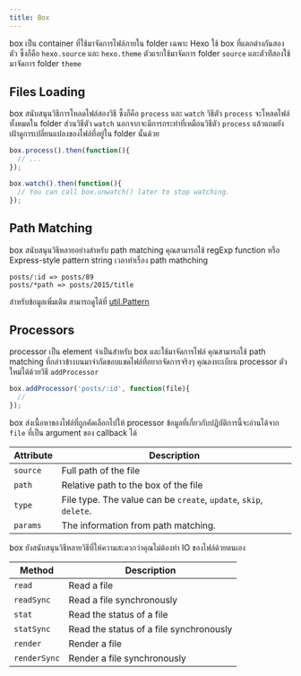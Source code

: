```yaml
---
title: Box
---
```

box เป็น container ที่ใช้มาจัดการไฟล์ภายใน folder เฉพาะ Hexo ใช้ box ที่แตกต่างกันสองตัว ซึ้งก็คือ `hexo.source` และ `hexo.theme` ตัวแรกใช้มาจัดการ folder `source` และตัวท่ีสองใช้มาจัดการ folder `theme` 


## Files Loading

box สนับสนุนวิธีการโหลดไฟล์สองวิธี ซึ้งก็คือ `process` และ `watch`  วิธีตัว `process` จะโหลดไฟล์ทั้งหมดใน folder ส่วนวิธีตัว  `watch` 
นอกจากจะมีการกระทำที่เหมือนวิธีตัว `process` แล้วแถมยังเฝ้าดูการเปลี่ยนแปลงของไฟล์ที่อยู่ใน folder นั้นด้วย
``` js
box.process().then(function(){
  // ...
});

box.watch().then(function(){
  // You can call box.unwatch() later to stop watching.
});
```
 
## Path Matching
box สนับสนุนวิธีหลายอย่างสำหรับ path matching คุณสามารถใช้ regExp function หรือ Express-style pattern string เวลาทำเรื่อง path mathching

``` plain
posts/:id => posts/89
posts/*path => posts/2015/title
```
สำหรับข้อมูลเพิ่มเติม สามารถดูได้ที่ [util.Pattern] 

## Processors

processor เป็น element จำเป็นสำหรับ box และใช้มาจัดการไฟล์ คุณสามารถใช้ path matching  ที่กล่าวข้างบนมาจำกัดขอบแขดไฟล์ที่อยากจัดการจริงๆ คุณลงทะเบียน processor ตัวใหม่ได้ด้วยวิธี `addProcessor`

``` js
box.addProcessor('posts/:id', function(file){
  //
});
```
box ส่งเนื้อหาของไฟล์ที่ถูกคัดเลือกไปให้ processor ข้อมูลที่เกี่ยวกับปฎิบัติการนี้จะอ่านได้จาก `file` ที่เป็น argument ของ callback ได้

Attribute | Description
--- | ---
`source` | Full path of the file
`path` | Relative path to the box of the file
`type` | File type. The value can be `create`, `update`, `skip`, `delete`.
`params` | The information from path matching.

box ยังสนับสนุนวิธีหลายวิธีที่ให้ความสะดวกว่าคุณไม่ต้องทำ IO ของไฟล์ด้วยตนเอง

Method | Description
--- | ---
`read` | Read a file
`readSync` | Read a file synchronously
`stat` | Read the status of a file
`statSync` | Read the status of a file synchronously
`render` | Render a file
`renderSync` | Render a file synchronously

[util.Pattern]: https://github.com/hexojs/hexo-util#patternrule
